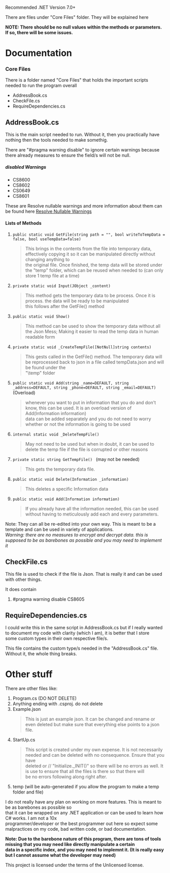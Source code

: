 Recommended .NET Version 7.0+

There are files under "Core Files" folder. They will be explained here

**NOTE: There should be no null values within the methods or parameters. If so, there will be some issues.**
# Documentation

### Core Files
There is a folder named "Core Files" that holds the important scripts needed to run the program overall

- AddressBook.cs
- CheckFile.cs
- RequireDependencies.cs

## AddressBook.cs
This is the main script needed to run. Without it, then you practically have nothing then the tools needed to make somethig. 

There are "#pragma warning disable" to ignore certain warnings because there already measures to ensure the field/s will not be null. 

##### disabled Warnings
- CS8600
- CS8602
- CS0649
- CS8601

These are Resolve nullable warnings and more information about them can be found here [Resolve Nullable Warnings](https://learn.microsoft.com/en-us/dotnet/csharp/language-reference/compiler-messages/nullable-warnings?f1url=%3FappId%3Droslyn%26k%3Dk(CS8602))

#### Lists of Methods
1. `public static void GetFile(string path = "", bool writeToTempData = false, bool useTempData=false)`
    > This brings in the contents from the file into temporary data, effectively copying it so it can be manipulated directly without changing anything to <br>
    > the original file. Once finished, the temp data will be stored under the "temp" folder, which can be reused when needed to (can only store 1 temp file at a time)

2. `private static void Input(JObject _content) `
    > This method gets the temporary data to be process. Once it is process. the data will be ready to be manipulated <br>
    > this follows after the GetFile() method

3. `public static void Show()`
    > This method can be used to show the temporary data without all the Json Mess; Making it easier to read the temp data in human readable form<br>

4. `private static void _CreateTempFile([NotNull]string contents)`
    > This gests called in the GetFile() method. The temporary data will be reprocessed back to json in a file called tempData.json and will be found under the <br>
    > "\temp" folder 


5. `public static void Add(string _name=DEFAULT, string _address=DEFAULT, string _phone=DEFAULT, string _email=DEFAULT)` (Overload)
    > whenever you want to put in information that you do and don't know, this can be used. It is an overload version of Add(Information information) <br>
    > data can be added separately and you do not need to worry whether or not the information is going to be used

6. `internal static void _DeleteTempFile()`
    > May not need to be used but when in doubt, it can be used to delete the temp file if the file is corrupted or other reasons

7. `private static string GetTempFile() ` (may not be needed)
    > This gets the temporary data file.

8. `public static void Delete(Information _information)`
    > This deletes a specific Information data

9. `public static void Add(Information information)`
    > If you already have all the information needed, this can be used without having to meticulously add each and every parameters. 

Note: They can all be re-edited into your own way. This is meant to be a template and can be used in variety of applications. <br>
*Warning: there are no measures to encrypt and decrypt data. this is supposed to be as barebones as possible and you may need to implement it*
## CheckFile.cs
This file is used to check if the file is Json. That is really it and can be used with other things.

It does contain
1. #pragma warning disable CS8605

## RequireDependencies.cs
I could write this in the same script in AddressBook.cs but if I really wanted to document my code with clarity (which I am), it is better that I store <br>some custom types in their own respective file/s.

This file contains the custom type/s needed in the "AddressBook.cs" file. Without it, the whole thing breaks.


# Other stuff
There are other files like:
1. Program.cs (DO NOT DELETE)
2. Anything ending with .csproj. do not delete
3. Example.json 
    > This is just an example json. It can be changed and rename or even deleted but make sure that everything else points to a json file.
4. StartUp.cs
    >This script is created under my own expense. It is not necessarily needed and can be deleted with no consequence. Ensure that you have<br>
    >deleted or // "Initialize._INIT()" so there will be no errors as well. It is use to ensure that all the files is there so that there will <br>
    >be no errors following along right after.
5. temp (will be auto-generated if you allow the program to make a temp folder and file)  


I do not really have any plan on working on more features. This is meant to be as barebones as possible so <br> 
that it can be wrapped on any .NET application or can be used to learn how C# works. I am not a 10x <br>
programmer/developer or the best programmer out here so expect some malpractices on my code, bad written code, or bad documentation.

**Note: Due to the barebone nature of this program, there are tons of tools missing that you may need like directly manipulate a certain<br>**
**data in a specific index, and you may need to implemnt it. (It is really easy but I cannot assume what the developer may need)**

This project is licensed under the terms of the Unlicensed license.

